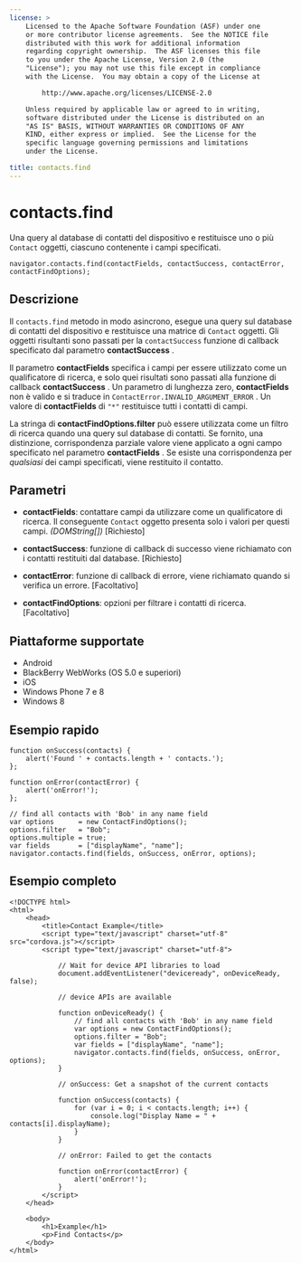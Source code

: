 ```yaml
---
license: >
    Licensed to the Apache Software Foundation (ASF) under one
    or more contributor license agreements.  See the NOTICE file
    distributed with this work for additional information
    regarding copyright ownership.  The ASF licenses this file
    to you under the Apache License, Version 2.0 (the
    "License"); you may not use this file except in compliance
    with the License.  You may obtain a copy of the License at

        http://www.apache.org/licenses/LICENSE-2.0

    Unless required by applicable law or agreed to in writing,
    software distributed under the License is distributed on an
    "AS IS" BASIS, WITHOUT WARRANTIES OR CONDITIONS OF ANY
    KIND, either express or implied.  See the License for the
    specific language governing permissions and limitations
    under the License.

title: contacts.find
---
```


# contacts.find

Una query al database di contatti del dispositivo e restituisce uno o più `Contact` oggetti, ciascuno contenente i campi specificati.

    navigator.contacts.find(contactFields, contactSuccess, contactError, contactFindOptions);
    

## Descrizione

Il `contacts.find` metodo in modo asincrono, esegue una query sul database di contatti del dispositivo e restituisce una matrice di `Contact` oggetti. Gli oggetti risultanti sono passati per la `contactSuccess` funzione di callback specificato dal parametro **contactSuccess** .

Il parametro **contactFields** specifica i campi per essere utilizzato come un qualificatore di ricerca, e solo quei risultati sono passati alla funzione di callback **contactSuccess** . Un parametro di lunghezza zero, **contactFields** non è valido e si traduce in `ContactError.INVALID_ARGUMENT_ERROR` . Un valore di **contactFields** di `"*"` restituisce tutti i contatti di campi.

La stringa di **contactFindOptions.filter** può essere utilizzata come un filtro di ricerca quando una query sul database di contatti. Se fornito, una distinzione, corrispondenza parziale valore viene applicato a ogni campo specificato nel parametro **contactFields** . Se esiste una corrispondenza per *qualsiasi* dei campi specificati, viene restituito il contatto.

## Parametri

*   **contactFields**: contattare campi da utilizzare come un qualificatore di ricerca. Il conseguente `Contact` oggetto presenta solo i valori per questi campi. *(DOMString[])* [Richiesto]

*   **contactSuccess**: funzione di callback di successo viene richiamato con i contatti restituiti dal database. [Richiesto]

*   **contactError**: funzione di callback di errore, viene richiamato quando si verifica un errore. [Facoltativo]

*   **contactFindOptions**: opzioni per filtrare i contatti di ricerca. [Facoltativo]

## Piattaforme supportate

*   Android
*   BlackBerry WebWorks (OS 5.0 e superiori)
*   iOS
*   Windows Phone 7 e 8
*   Windows 8

## Esempio rapido

    function onSuccess(contacts) {
        alert('Found ' + contacts.length + ' contacts.');
    };
    
    function onError(contactError) {
        alert('onError!');
    };
    
    // find all contacts with 'Bob' in any name field
    var options      = new ContactFindOptions();
    options.filter   = "Bob";
    options.multiple = true;
    var fields       = ["displayName", "name"];
    navigator.contacts.find(fields, onSuccess, onError, options);
    

## Esempio completo

    <!DOCTYPE html>
    <html>
        <head>
            <title>Contact Example</title>
            <script type="text/javascript" charset="utf-8" src="cordova.js"></script>
            <script type="text/javascript" charset="utf-8">
    
                // Wait for device API libraries to load
                document.addEventListener("deviceready", onDeviceReady, false);
    
                // device APIs are available
    
                function onDeviceReady() {
                    // find all contacts with 'Bob' in any name field
                    var options = new ContactFindOptions();
                    options.filter = "Bob";
                    var fields = ["displayName", "name"];
                    navigator.contacts.find(fields, onSuccess, onError, options);
                }
    
                // onSuccess: Get a snapshot of the current contacts
    
                function onSuccess(contacts) {
                    for (var i = 0; i < contacts.length; i++) {
                        console.log("Display Name = " + contacts[i].displayName);
                    }
                }
    
                // onError: Failed to get the contacts
    
                function onError(contactError) {
                    alert('onError!');
                }
            </script>
        </head>
    
        <body>
            <h1>Example</h1>
            <p>Find Contacts</p>
        </body>
    </html>